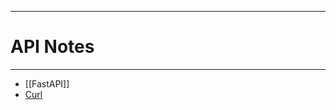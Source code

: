--------------------------------------------------------------------------------
# API Notes
--------------------------------------------------------------------------------
  * [[FastAPI]]
  * [Curl](Curl)
